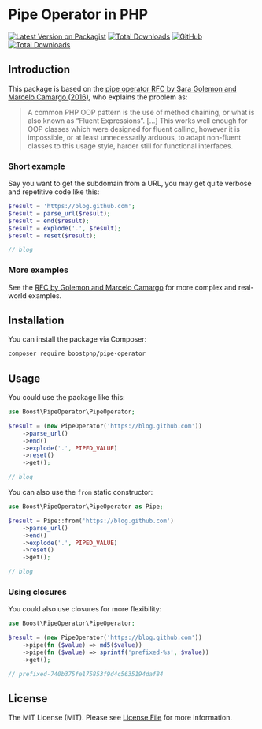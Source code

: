 # Pipe Operator in PHP

[![Latest Version on Packagist](https://img.shields.io/packagist/v/boostphp/pipe-operator.svg?style=flat)](https://packagist.org/packages/boostphp/pipe-operator)
[![Total Downloads](https://img.shields.io/packagist/dt/boostphp/pipe-operator.svg?style=flat)](https://packagist.org/packages/boostphp/pipe-operator)
[![GitHub](https://img.shields.io/github/license/boostphp/pipe-operator.svg?style=flat)](https://github.com/boostphp/pipe-operator)
[![Total Downloads](https://img.shields.io/twitter/follow/boostphp.svg?style=social)](https://twitter.com/boostphp)

## Introduction

This package is based on the [pipe operator RFC by Sara Golemon and Marcelo Camargo (2016)](https://wiki.php.net/rfc/pipe-operator), who explains the problem as:

> A common PHP OOP pattern is the use of method chaining, or what is also known as “Fluent Expressions”. […] This works well enough for OOP classes which were designed for fluent calling, however it is impossible, or at least unnecessarily arduous, to adapt non-fluent classes to this usage style, harder still for functional interfaces.

### Short example

Say you want to get the subdomain from a URL, you may get quite verbose and repetitive code like this:

```php
$result = 'https://blog.github.com';
$result = parse_url($result);
$result = end($result);
$result = explode('.', $result);
$result = reset($result);

// blog
```

### More examples

See the [RFC by Golemon and Marcelo Camargo](https://wiki.php.net/rfc/pipe-operator) for more complex and real-world examples.

## Installation

You can install the package via Composer:

```bash
composer require boostphp/pipe-operator
```

## Usage

You could use the package like this:

```php
use Boost\PipeOperator\PipeOperator;

$result = (new PipeOperator('https://blog.github.com'))
    ->parse_url()
    ->end()
    ->explode('.', PIPED_VALUE)
    ->reset()
    ->get();

// blog
```

You can also use the `from` static constructor:

```php
use Boost\PipeOperator\PipeOperator as Pipe;

$result = Pipe::from('https://blog.github.com')
    ->parse_url()
    ->end()
    ->explode('.', PIPED_VALUE)
    ->reset()
    ->get();

// blog
```

### Using closures

You could also use closures for more flexibility:

```php
use Boost\PipeOperator\PipeOperator;

$result = (new PipeOperator('https://blog.github.com'))
    ->pipe(fn ($value) => md5($value))
    ->pipe(fn ($value) => sprintf('prefixed-%s', $value))
    ->get();

// prefixed-740b375fe175853f9d4c5635194daf84
```

## License

The MIT License (MIT). Please see [License File](LICENSE.md) for more information.
